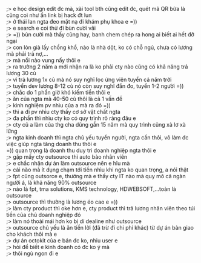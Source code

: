 ;> e học design edit đc mà, xài tool bth cũng edit đc, quét mã QR bừa là cũng coi như ấn link bị hack đt lun<br>
;> ở thái lan ngta đeo mặt nạ đi khám phụ khoa e =))<br>
;> e search e coi thử đi bùn cười vãi<br>
;> =)) bùn cười mà thấy cũng hay, banh chem chép ra hong ai biết ai hết đỡ ngại<br>
;> con lòn già lấy chồng khổ, nào là nhà dột, ko có chỗ ngủ, chưa có lương mà phải trả nợ,...<br>
;> mà nồi nào vung nấy thôi e<br>
;> ra trường 2 năm a mới nhận ra là ko phải cty nào cũng có khả năng trả lương 30 củ<br>
;> vì trả lương 1x củ mà nó suy nghĩ lọc ứng viên tuyển cả năm trời<br>
;> tuyển dev lương 8-12 củ nó còn suy nghĩ đắn đo, tuyển 1-2 người =))<br>
;> chắc do 1 phần giờ khó kiếm tiền thôi e<br>
;> ăn của ngta mà 40-50 củ thôi là cả 1 vấn đề<br>
;> kinh nghiệm pv nhìu của a mà ra đó =))<br>
;> thì a đi pv nhìu cty thấy cơ sở vật chất ngta<br>
;> đa phần thì nhìu cty ko có quy trình rõ ràng đâu e<br>
;> cty cũ a làm của thg cha dũng gần 15 năm mà quy trình cũng xà lơ xà lững<br>
;> ngta kinh doanh thì ngta chủ yếu tuyển người, ngta cần thôi, vô làm đc việc giúp ngta tăng doanh thu thôi e<br>
=)) quan trọng là doanh thu duy trì doanh nghiệp ngta thôi e<br>
;> gặp mấy cty outsource thì auto bào nhân viên<br>
;> e chắc nhận dự án làm outsource nên e hỉu mà<br>
;> cái nào mà ít dụng chạm tới tiền nhìu khi ngta ko quan trọng, a nói thật<br>
;> fpt cũng outsorce e, thường mà e thấy cty IT nào mà quy mô cả ngàn người á, là khả năng 90% outsource<br>
;> nào là fpt, tma solutions, KMS technology, HDWEBSOFT,...toàn là outsource<br>
;> outsource thì thường là lương éo cao e =))<br>
;> làm cty product thì oke hơn e, cty product thì trả lương nhân viên theo túi tiền của chủ doanh nghiệp đó<br>
;> làm nó thoải mái hơn ko bị dí dealine như outsource<br>
;> outsource chủ yếu là ăn tiền lời (đã trừ đi chi phí khác) từ dự án bàn giao cho khách thôi mà e<br>
;> dự án octokit của e bán đc ko, nhiu user e<br>
;> hỏi để biết e kinh doanh có đc ko ý mà<br>
;> thôi ngủ ngon đi e
